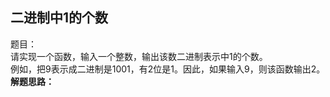 <link href="markdown.css" rel="stylesheet"></link>

## 二进制中1的个数 
题目：  
请实现一个函数，输入一个整数，输出该数二进制表示中1的个数。  
例如，把9表示成二进制是1001，有2位是1。因此，如果输入9，则该函数输出2。  
**解题思路：**    


```java

```